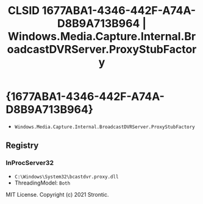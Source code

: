 ﻿---
title: "CLSID 1677ABA1-4346-442F-A74A-D8B9A713B964 | Windows.Media.Capture.Internal.BroadcastDVRServer.ProxyStubFactory"
excerpt: What is COM-Object CLSID 1677ABA1-4346-442F-A74A-D8B9A713B964?
---

# {1677ABA1-4346-442F-A74A-D8B9A713B964}

* `Windows.Media.Capture.Internal.BroadcastDVRServer.ProxyStubFactory`

## Registry


### InProcServer32

* `C:\Windows\System32\bcastdvr.proxy.dll`
* ThreadingModel: `Both`

MIT License. Copyright (c) 2021 Strontic.


